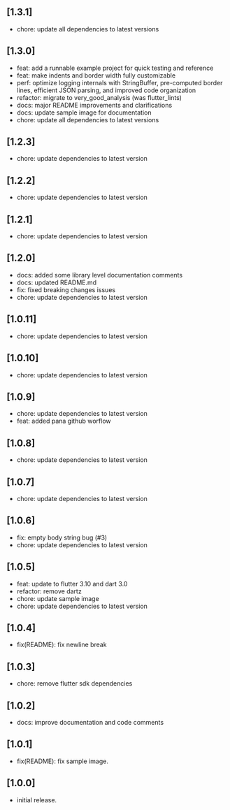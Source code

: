 ## [1.3.1]
- chore: update all dependencies to latest versions

## [1.3.0]
- feat: add a runnable example project for quick testing and reference
- feat: make indents and border width fully customizable
- perf: optimize logging internals with StringBuffer, pre-computed border lines, efficient JSON parsing, and improved code organization
- refactor: migrate to very_good_analysis (was flutter_lints)
- docs: major README improvements and clarifications
- docs: update sample image for documentation
- chore: update all dependencies to latest versions

## [1.2.3]
- chore: update dependencies to latest version

## [1.2.2]
- chore: update dependencies to latest version

## [1.2.1]
- chore: update dependencies to latest version


## [1.2.0]
- docs: added some library level documentation comments
- docs: updated README.md
- fix: fixed breaking changes issues
- chore: update dependencies to latest version

## [1.0.11]

- chore: update dependencies to latest version

## [1.0.10]

- chore: update dependencies to latest version

## [1.0.9]

- chore: update dependencies to latest version
- feat: added pana github worflow

## [1.0.8]

- chore: update dependencies to latest version

## [1.0.7]

- chore: update dependencies to latest version

## [1.0.6]

- fix: empty body string bug (#3)
- chore: update dependencies to latest version

## [1.0.5]

- feat: update to flutter 3.10 and dart 3.0
- refactor: remove dartz
- chore: update sample image
- chore: update dependencies to latest version

## [1.0.4]

- fix(README): fix newline break

## [1.0.3]

- chore: remove flutter sdk dependencies

## [1.0.2]

- docs: improve documentation and code comments

## [1.0.1]

- fix(README): fix sample image.

## [1.0.0]

- initial release.